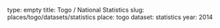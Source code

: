type: empty
title: Togo / National Statistics
slug: places/togo/datasets/statistics
place: togo
dataset: statistics
year: 2014
